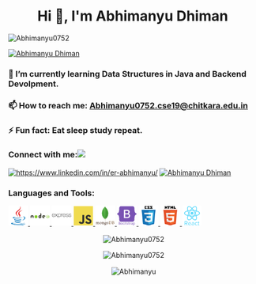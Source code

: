 <h1 align="center">Hi 👋, I'm Abhimanyu Dhiman</h1>
<p align="left"> <img src="https://komarev.com/ghpvc/?username=Abhimanyu0752&label=Profile%20views&color=0e75b6&style=flat" alt="Abhimanyu0752" /> </p>
<p align="left"> <a href="https://www.linkedin.com/in/er-abhimanyu" target="blank"><img src="https://img.shields.io/badge/Linkedin-Abhimanyu-blue?style=for-the-badge&logo=linkedin" alt="Abhimanyu Dhiman" /></a> </p>

### 🌱 I’m currently learning Data Structures in Java and Backend Devolpment.
### 📫 How to reach me: Abhimanyu0752.cse19@chitkara.edu.in
### ⚡ Fun fact: Eat sleep study repeat.
          
           
 <h3 align="left">Connect with me:<img src="https://github.com/rajput2107/rajput2107/raw/master/Assets/Handshake.gif" height="33px"/></h3>
<p align="left">
<a href="https://www.linkedin.com/in/er-abhimanyu/" target="blank"><img align="center" src="https://raw.githubusercontent.com/rahuldkjain/github-profile-readme-generator/master/src/images/icons/Social/linked-in-alt.svg" alt="https://www.linkedin.com/in/er-abhimanyu/" height="30" width="40" /></a>
<a href="https://https://leetcode.com/Abhimanyu_0752/" target="blank"><img align="center" src="https://github.com/rahuldkjain/github-profile-readme-generator/blob/master/src/images/icons/Social/leet-code.svg" alt="Abhimanyu Dhiman" height="30" width="40" /></a>        

</p>
<h3 align="left">Languages and Tools:</h3>
<p align="left">
  
   <a href="https://www.java.com" target="_blank" rel="noreferrer">
    <img src="https://raw.githubusercontent.com/devicons/devicon/master/icons/java/java-original.svg" alt="java" width="40" height="40"/> </a> 
 
  <a href="https://nodejs.org/en/about/" target="_blank" rel="noreferrer"> 
    <img src="https://raw.githubusercontent.com/devicons/devicon/1119b9f84c0290e0f0b38982099a2bd027a48bf1/icons/nodejs/nodejs-original-wordmark.svg" alt="nodejs" width="40" height="40"/> </a>
  
   <a href="https://expressjs.com/" target="_blank" rel="noreferrer"> 
    <img src="https://raw.githubusercontent.com/devicons/devicon/1119b9f84c0290e0f0b38982099a2bd027a48bf1/icons/express/express-original-wordmark.svg" alt="expressjs"       width="40" height="40"/> </a>
  
   <a href="https://developer.mozilla.org/en-US/docs/Web/JavaScript" target="_blank" rel="noreferrer"> 
    <img src="https://raw.githubusercontent.com/devicons/devicon/master/icons/javascript/javascript-original.svg" alt="javascript" width="40" height="40"/> </a>
  
   <a href="https://www.mongodb.com/" target="_blank" rel="noreferrer"> 
    <img src="https://raw.githubusercontent.com/devicons/devicon/1119b9f84c0290e0f0b38982099a2bd027a48bf1/icons/mongodb/mongodb-original-wordmark.svg" alt="MongoDB"       width="40" height="40"/> </a>
  
  <a href="https://getbootstrap.com" target="_blank" rel="noreferrer"> 
    <img src="https://raw.githubusercontent.com/devicons/devicon/master/icons/bootstrap/bootstrap-plain-wordmark.svg" alt="bootstrap" width="40" height="40"/> </a>
  
  <a href="https://www.w3schools.com/css/" target="_blank" rel="noreferrer">
    <img src="https://raw.githubusercontent.com/devicons/devicon/master/icons/css3/css3-original-wordmark.svg" alt="css3" width="40" height="40"/> </a>
  
  <a href="https://www.w3.org/html/" target="_blank" rel="noreferrer">
    <img src="https://raw.githubusercontent.com/devicons/devicon/master/icons/html5/html5-original-wordmark.svg" alt="html5" width="40" height="40"/> </a> 
  

  <a href="https://reactjs.org/" target="_blank" rel="noreferrer"> 
    <img src="https://raw.githubusercontent.com/devicons/devicon/master/icons/react/react-original-wordmark.svg" alt="react" width="40" height="40"/> </a> 
  
 

</p>
<p align="center">&nbsp;<img align="center" src="https://github-readme-stats.vercel.app/api?username=Abhimanyu0752&show_icons=true&locale=en" alt="Abhimanyu0752" /></p>
 <p align="center">&nbsp;<img align="center" src="https://github-readme-streak-stats.herokuapp.com/?user=Abhimanyu0752&theme=dark" alt="Abhimanyu0752" /></p>
<p align="center">&nbsp;<img align="center" src="https://github-readme-stats.vercel.app/api/top-langs?username=Abhimanyu0752&show_icons=true&locale=en&layout=compact" alt="Abhimanyu" /></p>

